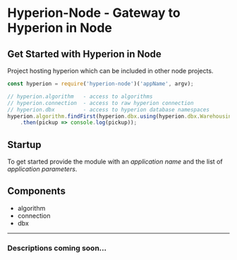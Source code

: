 # Hyperion-Node - Gateway to Hyperion in Node

## Get Started with Hyperion in Node
Project hosting hyperion which can be included in other node projects.

```js
const hyperion = require('hyperion-node')('appName', argv);

// hyperion.algorithm   - access to algorithms
// hyperion.connection  - access to raw hyperion connection
// hyperion.dbx         - access to hyperion database namespaces
hyperion.algorithm.findFirst(hyperion.dbx.using(hyperion.dbx.Warehousing.PickupOrder.ListByNumber))
    .then(pickup => console.log(pickup));
```

## Startup
To get started provide the module with an *application name* and the list of *application parameters*.

## Components
- algorithm
- connection
- dbx

---

### Descriptions coming soon...
